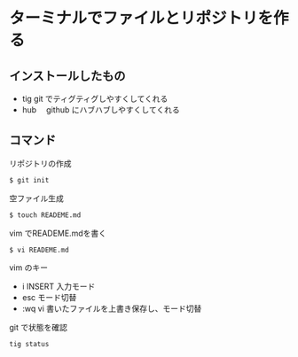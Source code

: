 # ターミナルでファイルとリポジトリを作る

## インストールしたもの
- tig
  git でティグティグしやすくしてくれる
- hub
　github にハブハブしやすくしてくれる

## コマンド

リポジトリの作成
```sh
$ git init
```

空ファイル生成
```sh
$ touch READEME.md
```

vim でREADEME.mdを書く
```sh
$ vi READEME.md
```

vim のキー
- i INSERT 入力モード
- esc モード切替
- :wq vi 書いたファイルを上書き保存し、モード切替

git で状態を確認
```sh
tig status
```










